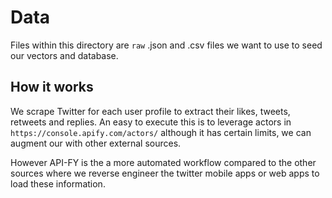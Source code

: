 # Data

Files within this directory are `raw` .json and .csv files we want to use to seed our vectors and database. 


## How it works

We scrape Twitter for each user profile to extract their likes, tweets, retweets and replies. An easy to execute this is to leverage actors in `https://console.apify.com/actors/` although it has certain limits, we can augment our with other external sources. 


However API-FY is the a more automated workflow compared to the other sources where we reverse engineer the twitter mobile apps or web apps to load these information.